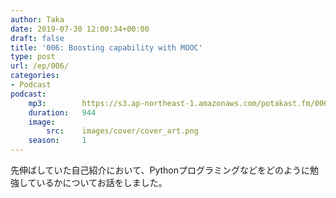 ```yaml
---
author: Taka
date: 2019-07-30 12:00:34+00:00
draft: false
title: '006: Boosting capability with MOOC'
type: post
url: /ep/006/
categories:
- Podcast
podcast:
    mp3:        https://s3.ap-northeast-1.amazonaws.com/potakast.fm/006.m4a
    duration:   944
    image:
        src:    images/cover/cover_art.png
    season:     1
---
```





先伸ばしていた自己紹介において、Pythonプログラミングなどをどのように勉強しているかについてお話をしました。




